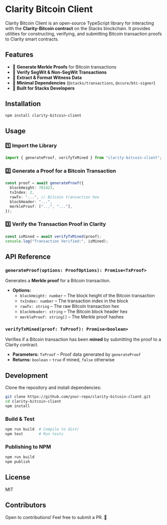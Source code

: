 # Clarity Bitcoin Client

Clarity Bitcoin Client is an open-source TypeScript library for interacting with the **Clarity-Bitcoin contract** on the Stacks blockchain. It provides utilities for constructing, verifying, and submitting Bitcoin transaction proofs to Clarity smart contracts.

## Features

- 📌 **Generate Merkle Proofs** for Bitcoin transactions
- 📌 **Verify SegWit & Non-SegWit Transactions**
- 📌 **Extract & Format Witness Data**
- 📌 **Minimal Dependencies** (`@stacks/transactions`, `@scure/btc-signer`)
- 📌 **Built for Stacks Developers**

## Installation

```sh
npm install clarity-bitcoin-client
```

## Usage

### **1️⃣ Import the Library**

```typescript
import { generateProof, verifyTxMined } from "clarity-bitcoin-client";
```

### **2️⃣ Generate a Proof for a Bitcoin Transaction**

```typescript
const proof = await generateProof({
  blockHeight: 781423,
  txIndex: 2,
  rawTx: "...", // Bitcoin transaction hex
  blockHeader: "...",
  merkleProof: ["...", "..."],
});
```

### **3️⃣ Verify the Transaction Proof in Clarity**

```typescript
const isMined = await verifyTxMined(proof);
console.log("Transaction Verified:", isMined);
```

## API Reference

### `generateProof(options: ProofOptions): Promise<TxProof>`

Generates a **Merkle proof** for a Bitcoin transaction.

- **Options:**
  - `blockHeight: number` – The block height of the Bitcoin transaction
  - `txIndex: number` – The transaction index in the block
  - `rawTx: string` – The raw Bitcoin transaction hex
  - `blockHeader: string` – The Bitcoin block header hex
  - `merkleProof: string[]` – The Merkle proof hashes

### `verifyTxMined(proof: TxProof): Promise<boolean>`

Verifies if a Bitcoin transaction has been **mined** by submitting the proof to a Clarity contract.

- **Parameters:** `TxProof` – Proof data generated by `generateProof`
- **Returns:** `boolean` – `true` if mined, `false` otherwise

## Development

Clone the repository and install dependencies:

```sh
git clone https://github.com/your-repo/clarity-bitcoin-client.git
cd clarity-bitcoin-client
npm install
```

### **Build & Test**

```sh
npm run build  # Compile to dist/
npm test       # Run tests
```

### **Publishing to NPM**

```sh
npm run build
npm publish
```

## License

MIT

## Contributors

Open to contributions! Feel free to submit a PR. 🚀

